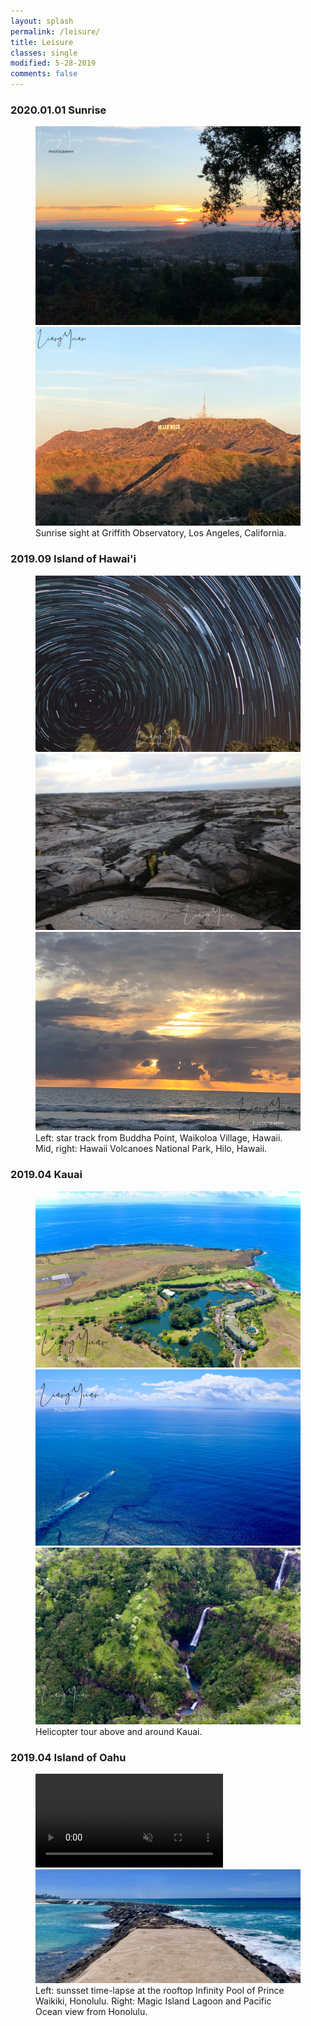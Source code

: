 ```yaml
---
layout: splash
permalink: /leisure/
title: Leisure
classes: single
modified: 5-28-2019
comments: false
---
```


### 2020.01.01 Sunrise
<figure class="half">
  <img src="../assets/images/IMG_0503_signed.jpg" alt="my alt text"/>
  <img src="../assets/images/IMG_0517_signed.jpg" alt="my alt text"/>
  <figcaption>Sunrise sight at Griffith Observatory, Los Angeles, California.</figcaption>
</figure>

### 2019.09 Island of Hawai'i
<figure class="third">
  <img src="../assets/images/IMG_4830_signed.jpg" alt="my alt text"/>
  <img src="../assets/images/IMG_4573_signed.jpg" alt="my alt text"/>
  <img src="../assets/images/IMG_7744_signed.jpg" alt="my alt text"/>
  <figcaption>Left: star track from Buddha Point, Waikoloa Village, Hawaii. Mid, right: Hawaii Volcanoes National Park, Hilo, Hawaii.</figcaption>
</figure>


### 2019.04 Kauai
<figure class="third">
  <img src="../assets/images/IMG_2847_signed.jpg" alt="my alt text"/>
  <img src="../assets/images/IMG_2848_signed.jpg" alt="my alt text"/>
  <img src="../assets/images/IMG_2850_signed.jpg" alt="my alt text"/>
  <figcaption>Helicopter tour above and around Kauai.</figcaption>
</figure>


### 2019.04 Island of Oahu
<figure class="half">
<video oncontextmenu="return false;" autoplay controlsList="nodownload" muted loop>
  <source src="../assets/images/IMG_2696.mp4" type="video/mp4">
  <!-- <figcaption>Sunsset time-lapse at the rooftop Infinity Pool of Prince Waikiki, Honolulu.</figcaption> -->
</video>
<img src="../assets/images/IMG_1611.jpg" alt="my alt text"/>
<figcaption>Left: sunsset time-lapse at the rooftop Infinity Pool of Prince Waikiki, Honolulu. Right: Magic Island Lagoon and Pacific Ocean view from Honolulu. </figcaption>
</figure>
<!-- </figure> -->

<!-- ### 2019.09 O‘ahu -->



<!-- ### 2019.09 Kauai  -->
